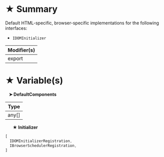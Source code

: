 # &#9733; Summary

Default HTML-specific, browser-specific implementations for the following interfaces:
- `IDOMInitializer`

| Modifier(s)                            |
|----------------------------------------|
| export |

# &#9733; Variable(s)

&nbsp;&nbsp; **&#10148; DefaultComponents**

| Type                        |
|-----------------------------|
| any[] |

&nbsp;&nbsp;&nbsp;&nbsp;&nbsp; **&#9733; Initializer**

```ts
[
  IDOMInitializerRegistration,
  IBrowserSchedulerRegistration,
]
```